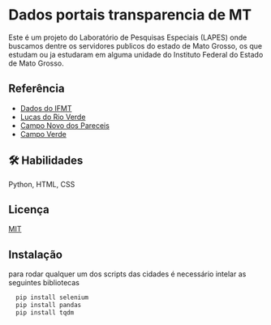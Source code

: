 
# Dados portais transparencia de MT

Este é um projeto do Laboratório de Pesquisas Especiais (LAPES) onde buscamos dentre os servidores publicos do estado de Mato Grosso, os que estudam ou ja estudaram em alguma unidade do Instituto Federal do Estado de Mato Grosso.

## Referência

 - [Dados do IFMT](https://dados.ifmt.edu.br/dataset/alunos-da-instituicao)
 - [Lucas do Rio Verde](https://transparencia.lucasdorioverde.mt.gov.br/portal/i//recursos_humanos/108)
 - [Campo Novo dos Pareceis](https://www.gp.srv.br/transparencia_camponovodoparecis/servlet/contrato_servidor_v3?1)
 - [Campo Verde](https://www.gp.srv.br/transparencia_campoverde/servlet/contrato_servidor_v3?1)


## 🛠 Habilidades
Python, HTML, CSS


## Licença

[MIT](https://choosealicense.com/licenses/mit/)


## Instalação

para rodar qualquer um dos scripts das cidades é necessário intelar as seguintes bibliotecas

```bash
  pip install selenium
  pip install pandas
  pip install tqdm
```
    